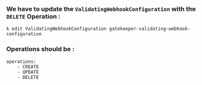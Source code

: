 ### We have to update the `ValidatingWebhookConfiguration` with the `DELETE` Operation :
```
k edit ValidatingWebhookConfiguration gatekeeper-validating-webhook-configuration
```
### Operations should be :
```
operations:
    - CREATE
    - UPDATE
    - DELETE
```